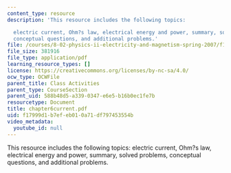```yaml
---
content_type: resource
description: 'This resource includes the following topics:

  electric current, Ohm?s law, electrical energy and power, summary, solved problems,
  conceptual questions, and additional problems.'
file: /courses/8-02-physics-ii-electricity-and-magnetism-spring-2007/f17999d1b7efeb010a71df797453554b_chapter6current.pdf
file_size: 381916
file_type: application/pdf
learning_resource_types: []
license: https://creativecommons.org/licenses/by-nc-sa/4.0/
ocw_type: OCWFile
parent_title: Class Activities
parent_type: CourseSection
parent_uid: 588b48d5-a339-0347-e6e5-b16b0ec1fe7b
resourcetype: Document
title: chapter6current.pdf
uid: f17999d1-b7ef-eb01-0a71-df797453554b
video_metadata:
  youtube_id: null
---
```

This resource includes the following topics:
electric current, Ohm?s law, electrical energy and power, summary, solved problems, conceptual questions, and additional problems.